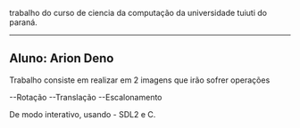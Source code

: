 trabalho do curso de ciencia da computação 
da universidade tuiuti do paraná.

----------------------------
Aluno: Arion Deno
----------------------------
Trabalho consiste em realizar em 2 imagens que irão sofrer operações 

--Rotação
--Translação
--Escalonamento

De modo interativo, usando - SDL2 e C.
